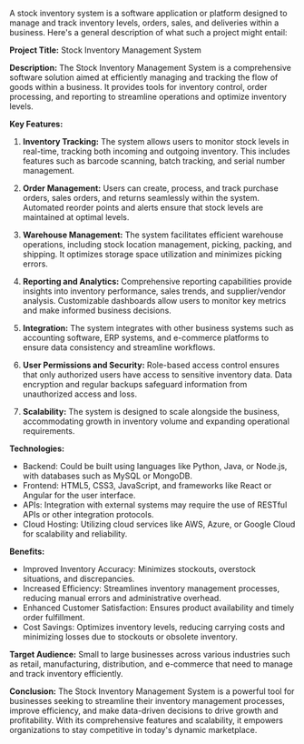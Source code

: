 A stock inventory system is a software application or platform designed to manage and track inventory levels, orders, sales, and deliveries within a business. Here's a general description of what such a project might entail:

**Project Title:** Stock Inventory Management System

**Description:**
The Stock Inventory Management System is a comprehensive software solution aimed at efficiently managing and tracking the flow of goods within a business. It provides tools for inventory control, order processing, and reporting to streamline operations and optimize inventory levels. 

**Key Features:**

1. **Inventory Tracking:** The system allows users to monitor stock levels in real-time, tracking both incoming and outgoing inventory. This includes features such as barcode scanning, batch tracking, and serial number management.

2. **Order Management:** Users can create, process, and track purchase orders, sales orders, and returns seamlessly within the system. Automated reorder points and alerts ensure that stock levels are maintained at optimal levels.

3. **Warehouse Management:** The system facilitates efficient warehouse operations, including stock location management, picking, packing, and shipping. It optimizes storage space utilization and minimizes picking errors.

4. **Reporting and Analytics:** Comprehensive reporting capabilities provide insights into inventory performance, sales trends, and supplier/vendor analysis. Customizable dashboards allow users to monitor key metrics and make informed business decisions.

5. **Integration:** The system integrates with other business systems such as accounting software, ERP systems, and e-commerce platforms to ensure data consistency and streamline workflows.

6. **User Permissions and Security:** Role-based access control ensures that only authorized users have access to sensitive inventory data. Data encryption and regular backups safeguard information from unauthorized access and loss.

7. **Scalability:** The system is designed to scale alongside the business, accommodating growth in inventory volume and expanding operational requirements.

**Technologies:**
- Backend: Could be built using languages like Python, Java, or Node.js, with databases such as MySQL or MongoDB.
- Frontend: HTML5, CSS3, JavaScript, and frameworks like React or Angular for the user interface.
- APIs: Integration with external systems may require the use of RESTful APIs or other integration protocols.
- Cloud Hosting: Utilizing cloud services like AWS, Azure, or Google Cloud for scalability and reliability.

**Benefits:**
- Improved Inventory Accuracy: Minimizes stockouts, overstock situations, and discrepancies.
- Increased Efficiency: Streamlines inventory management processes, reducing manual errors and administrative overhead.
- Enhanced Customer Satisfaction: Ensures product availability and timely order fulfillment.
- Cost Savings: Optimizes inventory levels, reducing carrying costs and minimizing losses due to stockouts or obsolete inventory.

**Target Audience:**
Small to large businesses across various industries such as retail, manufacturing, distribution, and e-commerce that need to manage and track inventory efficiently.

**Conclusion:**
The Stock Inventory Management System is a powerful tool for businesses seeking to streamline their inventory management processes, improve efficiency, and make data-driven decisions to drive growth and profitability. With its comprehensive features and scalability, it empowers organizations to stay competitive in today's dynamic marketplace.
